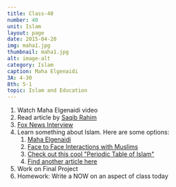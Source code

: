 ```yaml
---
title: Class-40
number: 40	
unit: Islam
layout: page
date: 2015-04-20
img: maha1.jpg
thumbnail: maha1.jpg
alt: image-alt
category: Islam
caption: Maha Elgenaidi
3A: 4-30
8th: 5-1
topic: Islam and Education
---
```


1. Watch Maha Elgenaidi video
1. Read article by [Saqib Rahim](https://dl.dropboxusercontent.com/u/916107/teachdocs/ramadan.pdg.pdf)
1. [Fox News Interview](https://youtu.be/Jt1cOnNrY5s)
2. Learn something about Islam.  Here are some options:
	1. [Maha Elgenaidi](https://www.ing.org/news-and-updates-list/1426-reflections-on-current-events-concerning-american-muslims)
	2. [Face to Face Interactions with Muslims](http://www.huffingtonpost.com/maha-elgenaidi/facetoface-interaction-is_1_b_5946212.html)
	3. [Check out this cool "Periodic Table of Islam"](http://www.iqraonline.net/wp-content/uploads/2012/05/Periodic-Table-of-Islam-Small.jpg)
	4. [Find another article here](https://www.ing.org/ing-in-the-news)
3. Work on Final Project
3. Homework: Write a NOW on an aspect of class today